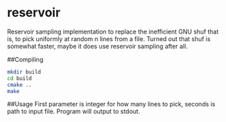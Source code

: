# reservoir
Reservoir sampling implementation to replace the inefficient GNU shuf that is, to pick uniformly at random n lines from a file. Turned out that shuf is somewhat faster, maybe it does use reservoir sampling after all.

##Compiling
```sh 
mkdir build
cd build
cmake ..
make
```
##Usage
First parameter is integer for how many lines to pick, seconds is path to input file. Program will output to stdout.
